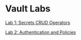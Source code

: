 # Vault Labs

[Lab 1: Secrets CRUD Operators](labs/labs-1)

[Lab 2: Authentication and Policies](labs/lab-2)
